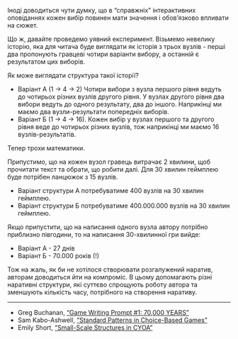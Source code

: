 Іноді доводиться чути думку, що в “справжніх” інтерактивних оповіданнях кожен вибір повинен мати значення і обов’язково впливати на сюжет.

Що ж, давайте проведемо уявний експеримент. Візьмемо невелику історію, яка для читача буде виглядати як історія з трьох вузлів - перші два пропонують гравцеві чотири варіанти вибору, а останній є результатом цих виборів.

Як може виглядати структура такої історії?

* Варіант А (1 → 4 → 2) Чотири вибори з вузла першого рівня ведуть до чотирьох різних вузлів другого рівня. У вузлах другого рівня два вибори ведуть до одного результату, два до іншого. Наприкінці ми маємо два вузли-результати попередніх виборів.
* Варіант Б (1 → 4 → 16). Кожен вибір у вузлах першого та другого рівня веде до чотирьох різних вузлів, тож наприкінці ми маємо 16 вузлів-результатів.

Тепер трохи математики. 

Припустимо, що на кожен вузол гравець витрачає 2 хвилини, щоб прочитати текст та обрати, що робити далі. Для 30 хвилин геймплею буде потрібен ланцюжок з 15 вузлів.

* Варіант структури А потребуватиме 400 вузлів на 30 хвилин геймплею.
* Варіант структури Б потребуватиме 400.000.000 вузлів на 30 хвилин геймплею.

Якщо припустити, що на написання одного вузла автору потрібно приблизно півгодини, то на написання 30-хвилинної гри вийде:

* Варіант А - 27 днів
* Варіант Б - 70.000 років (!)

Тож на жаль, як би не хотілося створювати розгалужений наратив, авторам доводиться йти на компроміс. В цьому допомагають різні наративні структури, які суттєво спрощують роботу автора та зменшують кількість часу, потрібного на створення наративу.

---

* Greg Buchanan, [“Game Writing Prompt #1: 70,000 YEARS”](https://gregbuchanan.substack.com/p/game-writing-prompt-1)
* Sam Kabo-Ashwell, [“Standard Patterns in Choice-Based Games”](https://heterogenoustasks.wordpress.com/2015/01/26/standard-patterns-in-choice-based-games/)
* Emily Short, [“Small-Scale Structures in CYOA”](https://emshort.blog/2016/11/05/small-scale-structures-in-cyoa/)

